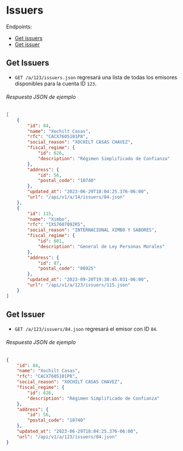 Issuers
========

Endpoints:

- [Get issuers](#get-issuers)
- [Get issuer](#get-issuers)

Get Issuers
------------

* `GET /a/123/issuers.json` regresará una lista de todas los emisores disponibles para la cuenta ID `123`.

###### Respuesta JSON de ejemplo
```json
[
    {
        "id": 84,
        "name": "Xochilt Casas",
        "rfc": "CACX7605101P8",
        "social_reason": "XOCHILT CASAS CHAVEZ",
        "fiscal_regime": {
            "id": 626,
            "description": "Régimen Simplificado de Confianza"
        },
        "address": {
            "id": 56,
            "postal_code": "10740"
        },
        "updated_at": "2023-06-29T18:04:25.376-06:00",
        "url": "/api/v1/a/14/issuers/84.json"
    },
    {
        "id": 115,
        "name": "Ximbo",
        "rfc": "IXS7607092R5",
        "social_reason": "INTERNACIONAL XIMBO Y SABORES",
        "fiscal_regime": {
            "id": 601,
            "description": "General de Ley Personas Morales"
        },
        "address": {
            "id": 87,
            "postal_code": "86925"
        },
        "updated_at": "2023-09-20T19:38:45.031-06:00",
        "url": "/api/v1/a/123/issuers/115.json"
    }
]
```

Get Issuer
-----------

* `GET /a/123/issuers/84.json` regresará el emisor con ID `84`.

###### Respuesta JSON de ejemplo
```json
{
    "id": 84,
    "name": "Xochilt Casas",
    "rfc": "CACX7605101P8",
    "social_reason": "XOCHILT CASAS CHAVEZ",
    "fiscal_regime": {
        "id": 626,
        "description": "Régimen Simplificado de Confianza"
    },
    "address": {
        "id": 56,
        "postal_code": "10740"
    },
    "updated_at": "2023-06-29T18:04:25.376-06:00",
    "url": "/api/v1/a/123/issuers/84.json"
}
```